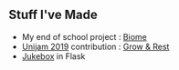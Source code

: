 ## Stuff I've Made

  * My end of school project : [Biome](https://gitlab.com/Atchoom/biome)
  * [Unijam 2019](https://itch.io/jam/unijam2019) contribution : [Grow & Rest](https://github.com/matthias4217/unijam2019-experience)
  * [Jukebox](https://github.com/matthias4217/jukebox-ultra-nrv) in Flask

